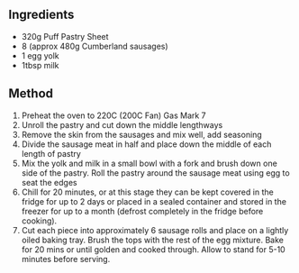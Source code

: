 ## Ingredients
* 320g Puff Pastry Sheet
* 8 (approx 480g Cumberland sausages)
* 1 egg yolk
* 1tbsp milk

## Method
1. Preheat the oven to 220C (200C Fan) Gas Mark 7
2. Unroll the pastry and cut down the middle lengthways
3. Remove the skin from the sausages and mix well, add seasoning
4. Divide the sausage meat in half and place down the middle of each length of pastry
5. Mix the yolk and milk in a small bowl with a fork and brush down one side of the pastry. Roll the pastry around the sausage meat using egg to seat the edges
6. Chill for 20 minutes, or at this stage they can be kept covered in the fridge for up to 2 days or placed in a sealed container and stored in the freezer for up to a month (defrost completely in the fridge before cooking).
7. Cut each piece into approximately 6 sausage rolls and place on a lightly oiled baking tray. Brush the tops with the rest of the egg mixture. Bake for 20 mins or until golden and cooked through. Allow to stand for 5-10 minutes before serving.
